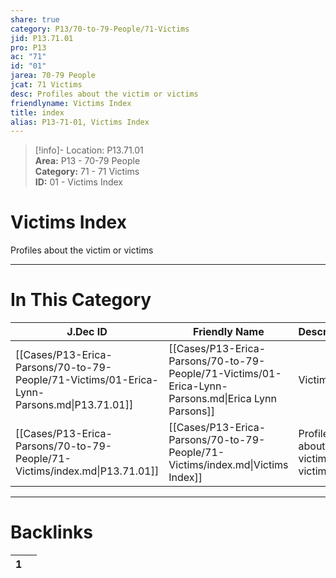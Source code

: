 ```yaml
---  
share: true  
category: P13/70-to-79-People/71-Victims  
jid: P13.71.01  
pro: P13  
ac: "71"  
id: "01"  
jarea: 70-79 People  
jcat: 71 Victims  
desc: Profiles about the victim or victims  
friendlyname: Victims Index  
title: index  
alias: P13-71-01, Victims Index  
---  
```

  
>[!info]- Location: P13.71.01  
>**Area:** P13 - 70-79 People  
>**Category:** 71 - 71 Victims  
>**ID:** 01 - Victims Index  
  
# Victims Index  
  
Profiles about the victim or victims  
   
  
  
---  
# In This Category  
  
| J.Dec ID                                                                                   | Friendly Name                                                                                       | Description                          |  
| ------------------------------------------------------------------------------------------ | --------------------------------------------------------------------------------------------------- | ------------------------------------ |  
| [[Cases/P13-Erica-Parsons/70-to-79-People/71-Victims/01-Erica-Lynn-Parsons.md\|P13.71.01]] | [[Cases/P13-Erica-Parsons/70-to-79-People/71-Victims/01-Erica-Lynn-Parsons.md\|Erica Lynn Parsons]] | Victim                               |  
| [[Cases/P13-Erica-Parsons/70-to-79-People/71-Victims/index.md\|P13.71.01]]                 | [[Cases/P13-Erica-Parsons/70-to-79-People/71-Victims/index.md\|Victims Index]]                      | Profiles about the victim or victims |  
  
  
---  
# Backlinks  
<div><table class="dataview table-view-table"><thead class="table-view-thead"><tr class="table-view-tr-header"><th class="table-view-th"><span></span><span class="dataview small-text">1</span></th><th class="table-view-th"><span></span></th></tr></thead><tbody class="table-view-tbody"></tbody></table></div>